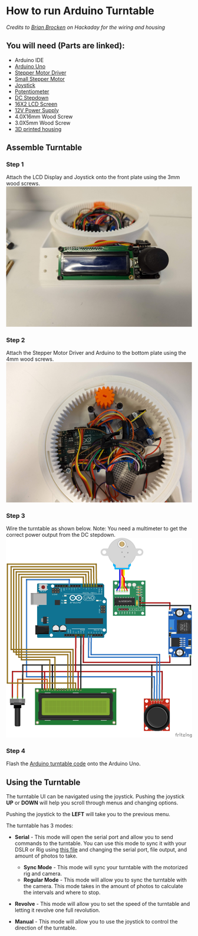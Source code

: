 # How to run Arduino Turntable
*Credits to [Brian Brocken](https://hackaday.io/project/168301/components) on Hackaday for the wiring and housing*
## You will need (Parts are linked):
* Arduino IDE
* [Arduino Uno](https://store-usa.arduino.cc/products/arduino-uno-rev3)
* [Stepper Motor Driver](https://www.makerfabs.com/uln2003-stepper-motor-driver.html)
* [Small Stepper Motor](https://www.adafruit.com/product/858)
* [Joystick](https://usa.banggood.com/JoyStick-Module-Shield-2_54mm-5-pin-Biaxial-Buttons-Rocker-for-PS2-Joystick-Game-Controller-Sensor-p-1566502.html?imageAb=1&rmmds=search&cur_warehouse=CN&akmClientCountry=America&a=1658158516.793&akmClientCountry=America)
* [Potentiometer](https://www.adafruit.com/product/4133)
* [DC Stepdown](https://www.banggood.com/LM2596-DC-DC-Verstellbar-Step-Down-Schaltregler-Power-Supply-Module-p-88252.html?p=E01411629100201406T1&custlinkid=255154&cur_warehouse=CN)
* [16X2 LCD Screen](https://www.adafruit.com/product/1447)
* [12V Power Supply](https://www.adafruit.com/product/798?gclid=Cj0KCQjwidSWBhDdARIsAIoTVb1DXxjJjmb-enC65o3dptGDhoo0HTmImXi5Flr680zAtAWfCA0VjS0aAuKeEALw_wcB)
* 4.0X16mm Wood Screw
* 3.0X5mm Wood Screw
* [3D printed housing](https://hackaday.io/project/168301/components)
## Assemble Turntable
### Step 1
Attach the LCD Display and Joystick onto the front plate using the 3mm wood screws.
![Front Plate Wiring](frontwiring.jpg)

### Step 2
Attach the Stepper Motor Driver and Arduino to the bottom plate using the 4mm wood screws.
![Screwed in Arduino](bottomplate.jpg)
### Step 3
Wire the turntable as shown below. Note: You need a multimeter to get the correct power output from the DC stepdown.
![Wiring Diagram](Arduino_Turntable.jpg)

### Step 4
Flash the [Arduino turntable code](Turntable.ino) onto the Arduino Uno.

## Using the Turntable
The turntable UI can be navigated using the joystick. Pushing the joystick **UP** or **DOWN** will help you scroll through menus and changing options.

Pushing the joystick to the **LEFT** will take you to the previous menu.

The turntable has 3 modes:
* **Serial** - This mode will open the serial port and allow you to send commands to the turntable. You can use this mode to sync it with your DSLR or Rig using [this file](../turntablecamerarig.py) and changing the serial port, file output, and amount of photos to take.
  * **Sync Mode** - This mode will sync your turntable with the motorized rig and camera.
  * **Regular Mode** - This mode will allow you to sync the turntable with the camera. This mode takes in the amount of photos to calculate the intervals and where to stop.
* **Revolve** - This mode will allow you to set the speed of the turntable and letting it revolve one full revolution.

* **Manual** - This mode will allow you to use the joystick to control the direction of the turntable.